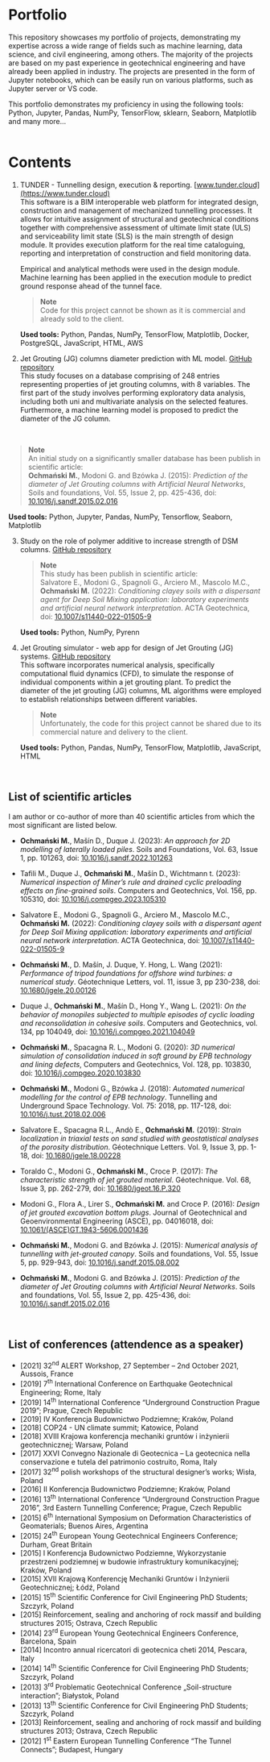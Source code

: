 # Portfolio
This repository showcases my portfolio of projects, demonstrating my expertise across a wide range of fields such as machine learning, data science, and civil engineering, among others. The majority of the projects are based on my past experience in geotechnical engineering and have already been applied in industry. The projects are presented in the form of Jupyter notebooks, which can be easily run on various platforms, such as Jupyter server or VS code.

This portfolio demonstrates my proficiency in using the following tools:
Python, Jupyter, Pandas, NumPy, TensorFlow, sklearn, Seaborn, Matplotlib and many more...
<br><br>

# Contents

1. TUNDER - Tunnelling design, execution & reporting. [www.tunder.cloud](https://www.tunder.cloud)<br>
This software is a BIM interoperable web platform for integrated design, construction and management of mechanized tunnelling processes. It allows for intuitive assignment of structural and geotechnical conditions together with comprehensive assessment of ultimate limit state (ULS) and serviceability limit state (SLS) is the main strength of design module. It provides execution platform for the real time cataloguing, reporting and interpretation of construction and field monitoring data.<br>

   Empirical and analytical methods were used in the design module. Machine learning has been applied in the execution module to predict ground response ahead of the tunnel face. 

   > **Note**<br>
   > Code for this project cannot be shown as it is commercial and already sold to the client.

   **Used tools:** Python, Pandas, NumPy, TensorFlow, Matplotlib, Docker, PostgreSQL, JavaScript, HTML, AWS<br>

2. Jet Grouting (JG) columns diameter prediction with ML model. [GitHub repository](https://github.com/dzikmoch/Portfolio/tree/main/02_JG_diameter) <br>
This study focuses on a database comprising of 248 entries representing properties of jet grouting columns, with 8 variables. The first part of the study involves performing exploratory data analysis, including both uni and multivariate analysis on the selected features. Furthermore, a machine learning model is proposed to predict the diameter of the JG column.
<br>

   > **Note**<br>
   > An initial study on a significantly smaller database has been publish in scientific article:<br> **Ochmański M.**, Modoni G. and Bzówka J. (2015): *Prediction of the diameter of Jet Grouting columns with Artificial Neural Networks*, Soils and foundations, Vol. 55, Issue 2, pp. 425-436, doi: [10.1016/j.sandf.2015.02.016](https://doi.org/10.1016/j.sandf.2015.02.016)

   **Used tools:** Python, Jupyter, Pandas, NumPy, Tensorflow, Seaborn, Matplotlib<br>

3. Study on the role of polymer additive to increase strength of DSM columns. [GitHub repository](https://github.com/dzikmoch/Portfolio/tree/main/03_DSM_conditioning)<br>


   > **Note**<br>
   > This study has been publish in scientific article:<br>
   Salvatore E., Modoni G., Spagnoli G., Arciero M., Mascolo M.C., **Ochmański M.** (2022): *Conditioning clayey soils with a dispersant agent for Deep Soil Mixing application: laboratory experiments and artificial neural network interpretation*. ACTA Geotechnica, doi: [10.1007/s11440-022-01505-9](https://doi.org/10.1007/s11440-022-01505-9)

   **Used tools:** Python, NumPy, Pyrenn<br>

4. Jet Grouting simulator - web app for design of Jet Grouting (JG) systems. [GitHub repository](https://github.com/dzikmoch/Portfolio/tree/main/04_JG_plant)<br>
This software incorporates numerical analysis, specifically computational fluid dynamics (CFD), to simulate the response of individual components within a jet grouting plant. To predict the diameter of the jet grouting (JG) columns, ML algorithms were employed to establish relationships between different variables.<br>
   > **Note**<br>
   > Unfortunately, the code for this project cannot be shared due to its commercial nature and delivery to the client.

   **Used tools:** Python, Pandas, NumPy, TensorFlow, Matplotlib, JavaScript, HTML<br>

<br>

## List of scientific articles

I am author or co-author of more than 40 scientific articles from which the most significant are listed below.

* **Ochmański M.**, Mašín D., Duque J. (2023): *An approach for 2D modelling of laterally loaded piles*. Soils and Foundations, Vol. 63, Issue 1, pp. 101263, doi: [10.1016/j.sandf.2022.101263](https://doi.org/10.1016/j.sandf.2022.101263)

* Tafili M., Duque J., **Ochmański M.**, Mašín D., Wichtmann t. (2023): *Numerical inspection of Miner’s rule and drained cyclic preloading effects on fine-grained soils*. Computers and Geotechnics, Vol. 156, pp. 105310, doi: [10.1016/j.compgeo.2023.105310](https://doi.org/10.1016/j.compgeo.2023.105310)
* Salvatore E., Modoni G., Spagnoli G., Arciero M., Mascolo M.C., **Ochmański M.** (2022): *Conditioning clayey soils with a dispersant agent for Deep Soil Mixing application: laboratory experiments and artificial neural network interpretation*. ACTA Geotechnica, doi: [10.1007/s11440-022-01505-9](https://doi.org/10.1007/s11440-022-01505-9)
* **Ochmański M.**, D. Mašín, J. Duque, Y. Hong, L. Wang (2021): *Performance of tripod foundations for offshore wind turbines: a numerical study*. Géotechnique Letters, vol. 11, issue 3, pp 230-238, doi: [10.1680/jgele.20.00126](https://doi.org/10.1680/jgele.20.00126)
* Duque J., **Ochmański M.**, Mašín D., Hong Y., Wang L. (2021): *On the behavior of monopiles subjected to multiple episodes of cyclic loading and reconsolidation in cohesive soils*. Computers and Geotechnics, vol. 134, pp 104049, doi: [10.1016/j.compgeo.2021.104049](https://doi.org/10.1016/j.compgeo.2021.104049)
* **Ochmański M.**, Spacagna R. L., Modoni G. (2020): *3D numerical simulation of consolidation induced in soft ground by EPB technology and lining defects*, Computers and Geotechnics, Vol. 128, pp. 103830, doi: [10.1016/j.compgeo.2020.103830](https://doi.org/10.1016/j.compgeo.2020.103830)
* **Ochmański M.**, Modoni G., Bzówka J. (2018): *Automated numerical modelling for the control of EPB technology*. Tunnelling and Underground Space Technology. Vol. 75: 2018, pp. 117-128, doi: [10.1016/j.tust.2018.02.006](https://doi.org/10.1016/j.tust.2018.02.006)
* Salvatore E., Spacagna R.L., Andò E., **Ochmański M.** (2019): *Strain localization in triaxial tests on sand studied with geostatistical analyses of the porosity distribution*. Géotechnique Letters. Vol. 9, Issue 3, pp. 1-18, doi: [10.1680/jgele.18.00228](https://doi.org/10.1680/jgele.18.00228)
* Toraldo C., Modoni G., **Ochmański M.**, Croce P. (2017): *The characteristic strength of jet grouted material*. Géotechnique. Vol. 68, Issue 3, pp. 262-279, doi: [10.1680/jgeot.16.P.320](https://doi.org/10.1680/jgeot.16.P.320) 
* Modoni G., Flora A., Lirer S., **Ochmański M.** and Croce P. (2016): *Design of jet grouted excavation bottom plugs*. Journal of Geotechnical and Geoenvironmental Engineering (ASCE), pp. 04016018, doi: [10.1061/(ASCE)GT.1943-5606.0001436](https://doi.org/10.1061/(ASCE)GT.1943-5606.0001436)
* **Ochmański M.**, Modoni G. and Bzówka J. (2015): *Numerical analysis of tunnelling with jet-grouted canopy*. Soils and foundations, Vol. 55, Issue 5, pp. 929-943, doi: [10.1016/j.sandf.2015.08.002](https://doi.org/10.1016/j.sandf.2015.08.002)
* **Ochmański M.**, Modoni G. and Bzówka J. (2015): *Prediction of the diameter of Jet Grouting columns with Artificial Neural Networks*. Soils and foundations, Vol. 55, Issue 2, pp. 425-436, doi: [10.1016/j.sandf.2015.02.016](https://doi.org/10.1016/j.sandf.2015.02.016)

<br>

## List of conferences (attendence as a speaker)
* [2021] 32<sup>nd</sup> ALERT Workshop, 27 September – 2nd October 2021, Aussois, France
* [2019] 7<sup>th</sup> International Conference on Earthquake Geotechnical Engineering; Rome, Italy
* [2019] 14<sup>th</sup> International Conference “Underground Construction Prague 2019”; Prague, Czech Republic
* [2019] IV Konferencja Budownictwo Podziemne; Kraków, Poland
* [2018] COP24 - UN climate summit; Katowice, Poland
* [2018] XVIII Krajowa konferencja mechaniki gruntów i inżynierii geotechnicznej; Warsaw, Poland
* [2017] XXVI Convegno Nazionale di Geotecnica – La geotecnica nella conservazione e tutela del patrimonio costruito, Roma, Italy
* [2017] 32<sup>nd</sup> polish workshops of the structural designer’s works; Wisła, Poland
* [2016] II Konferencja Budownictwo Podziemne; Kraków, Poland
* [2016] 13<sup>th</sup> International Conference “Underground Construction Prague 2016”, 3rd Eastern Tunnelling Conference; Prague, Czech Republic
* [2015] 6<sup>th</sup> International Symposium on Deformation Characteristics of Geomaterials; Buenos Aires, Argentina
* [2015] 24<sup>th</sup> European Young Geotechnical Engineers Conference; Durham, Great Britain
* [2015] I Konferencja Budownictwo Podziemne, Wykorzystanie przestrzeni podziemnej w budowie infrastruktury komunikacyjnej; Kraków, Poland
* [2015] XVII Krajową Konferencję Mechaniki Gruntów i Inżynierii Geotechnicznej; Łódź, Poland
* [2015] 15<sup>th</sup> Scientific Conference for Civil Engineering PhD Students; Szczyrk, Poland
* [2015] Reinforcement, sealing and anchoring of rock massif and building structures 2015; Ostrava, Czech Republic
* [2014] 23<sup>rd</sup> European Young Geotechnical Engineers Conference, Barcelona, Spain
* [2014] Incontro annual ricercatori di geotecnica cheti 2014, Pescara, Italy
* [2014] 14<sup>th</sup> Scientific Conference for Civil Engineering PhD Students; Szczyrk, Poland
* [2013] 3<sup>rd</sup> Problematic Geotechnical Conference „Soil-structure interaction”; Białystok, Poland
* [2013] 13<sup>th</sup> Scientific Conference for Civil Engineering PhD Students; Szczyrk, Poland
* [2013] Reinforcement, sealing and anchoring of rock massif and building structures 2013; Ostrava, Czech Republic
* [2012] 1<sup>st</sup> Eastern European Tunnelling Conference “The Tunnel Connects”; Budapest, Hungary